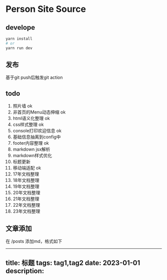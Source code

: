 # Person Site Source

## develope

```bash
yarn install
# or
yarn run dev
```

##  发布

基于git push后触发git action

## todo
1. 照片墙 ok
2. 非首页的Menu动态伸缩 ok
3. html语义化整理 ok
4. css样式整理 ok
5. console打印欢迎信息 ok
6. 基础信息抽离到config中
7. footer内容整理 ok
8. markdown jsx解析
9. markdown样式优化
10. 标题更新
11. 移动端适配 ok
12. 17年文档整理
13. 18年文档整理
14. 19年文档整理
15. 20年文档整理
16. 21年文档整理
17. 22年文档整理
18. 23年文档整理


## 文章添加
在 /posts 添加md，格式如下

---
title: 标题
tags: tag1,tag2
date: 2023-01-01
description: 
---